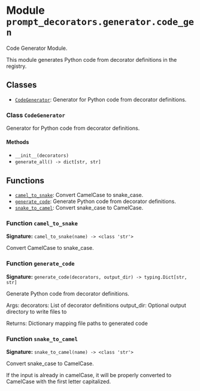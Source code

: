 # Module `prompt_decorators.generator.code_gen`

Code Generator Module.

This module generates Python code from decorator definitions in the registry.

## Classes

- [`CodeGenerator`](#class-codegenerator): Generator for Python code from decorator definitions.

### Class `CodeGenerator`

Generator for Python code from decorator definitions.

#### Methods

- `__init__(decorators)`
- `generate_all() -> dict[str, str]`

## Functions

- [`camel_to_snake`](#function-camel_to_snake): Convert CamelCase to snake_case.
- [`generate_code`](#function-generate_code): Generate Python code from decorator definitions.
- [`snake_to_camel`](#function-snake_to_camel): Convert snake_case to CamelCase.

### Function `camel_to_snake`

**Signature:** `camel_to_snake(name) -> <class 'str'>`

Convert CamelCase to snake_case.

### Function `generate_code`

**Signature:** `generate_code(decorators, output_dir) -> typing.Dict[str, str]`

Generate Python code from decorator definitions.

Args:
    decorators: List of decorator definitions
    output_dir: Optional output directory to write files to

Returns:
    Dictionary mapping file paths to generated code

### Function `snake_to_camel`

**Signature:** `snake_to_camel(name) -> <class 'str'>`

Convert snake_case to CamelCase.

If the input is already in camelCase, it will be properly converted to CamelCase
with the first letter capitalized.
